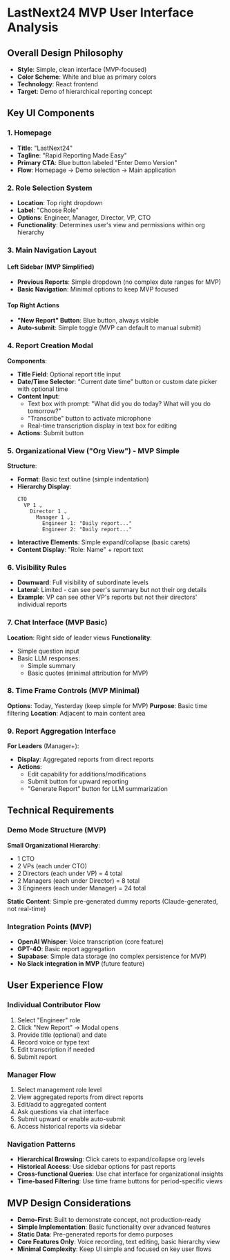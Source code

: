 # LastNext24 MVP User Interface Analysis

## Overall Design Philosophy
- **Style**: Simple, clean interface (MVP-focused)
- **Color Scheme**: White and blue as primary colors
- **Technology**: React frontend
- **Target**: Demo of hierarchical reporting concept

## Key UI Components

### 1. Homepage
- **Title**: "LastNext24"
- **Tagline**: "Rapid Reporting Made Easy"
- **Primary CTA**: Blue button labeled "Enter Demo Version"
- **Flow**: Homepage → Demo selection → Main application

### 2. Role Selection System
- **Location**: Top right dropdown
- **Label**: "Choose Role"
- **Options**: Engineer, Manager, Director, VP, CTO
- **Functionality**: Determines user's view and permissions within org hierarchy

### 3. Main Navigation Layout

#### Left Sidebar (MVP Simplified)
- **Previous Reports**: Simple dropdown (no complex date ranges for MVP)
- **Basic Navigation**: Minimal options to keep MVP focused

#### Top Right Actions
- **"New Report" Button**: Blue button, always visible
- **Auto-submit**: Simple toggle (MVP can default to manual submit)

### 4. Report Creation Modal
**Components**:
- **Title Field**: Optional report title input
- **Date/Time Selector**: "Current date time" button or custom date picker with optional time
- **Content Input**: 
  - Text box with prompt: "What did you do today? What will you do tomorrow?"
  - "Transcribe" button to activate microphone
  - Real-time transcription display in text box for editing
- **Actions**: Submit button

### 5. Organizational View ("Org View") - MVP Simple
**Structure**:
- **Format**: Basic text outline (simple indentation)
- **Hierarchy Display**:
  ```
  CTO
    VP 1 ⌄
      Director 1 ⌄
        Manager 1 ⌄
          Engineer 1: "Daily report..."
          Engineer 2: "Daily report..."
  ```
- **Interactive Elements**: Simple expand/collapse (basic carets)
- **Content Display**: "Role: Name" + report text

### 6. Visibility Rules
- **Downward**: Full visibility of subordinate levels
- **Lateral**: Limited - can see peer's summary but not their org details
- **Example**: VP can see other VP's reports but not their directors' individual reports

### 7. Chat Interface (MVP Basic)
**Location**: Right side of leader views
**Functionality**:
- Simple question input
- Basic LLM responses:
  - Simple summary
  - Basic quotes (minimal attribution for MVP)

### 8. Time Frame Controls (MVP Minimal)
**Options**: Today, Yesterday (keep simple for MVP)
**Purpose**: Basic time filtering
**Location**: Adjacent to main content area

### 9. Report Aggregation Interface
**For Leaders** (Manager+):
- **Display**: Aggregated reports from direct reports
- **Actions**: 
  - Edit capability for additions/modifications
  - Submit button for upward reporting
  - "Generate Report" button for LLM summarization

## Technical Requirements

### Demo Mode Structure (MVP)
**Small Organizational Hierarchy**:
- 1 CTO
- 2 VPs (each under CTO)
- 2 Directors (each under VP) = 4 total
- 2 Managers (each under Director) = 8 total  
- 3 Engineers (each under Manager) = 24 total

**Static Content**: Simple pre-generated dummy reports (Claude-generated, not real-time)

### Integration Points (MVP)
- **OpenAI Whisper**: Voice transcription (core feature)
- **GPT-4O**: Basic report aggregation
- **Supabase**: Simple data storage (no complex persistence for MVP)
- **No Slack integration in MVP** (future feature)

## User Experience Flow

### Individual Contributor Flow
1. Select "Engineer" role
2. Click "New Report" → Modal opens
3. Provide title (optional) and date
4. Record voice or type text
5. Edit transcription if needed
6. Submit report

### Manager Flow
1. Select management role level
2. View aggregated reports from direct reports
3. Edit/add to aggregated content
4. Ask questions via chat interface
5. Submit upward or enable auto-submit
6. Access historical reports via sidebar

### Navigation Patterns
- **Hierarchical Browsing**: Click carets to expand/collapse org levels
- **Historical Access**: Use sidebar options for past reports
- **Cross-functional Queries**: Use chat interface for organizational insights
- **Time-based Filtering**: Use time frame buttons for period-specific views

## MVP Design Considerations
- **Demo-First**: Built to demonstrate concept, not production-ready
- **Simple Implementation**: Basic functionality over advanced features
- **Static Data**: Pre-generated reports for demo purposes
- **Core Features Only**: Voice recording, text editing, basic hierarchy view
- **Minimal Complexity**: Keep UI simple and focused on key user flows
